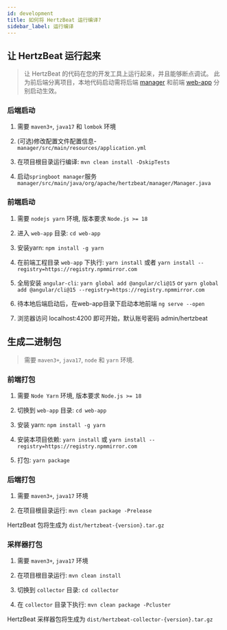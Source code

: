```yaml
---
id: development  
title: 如何将 HertzBeat 运行编译?    
sidebar_label: 运行编译
---
```


## 让 HertzBeat 运行起来

> 让 HertzBeat 的代码在您的开发工具上运行起来，并且能够断点调试。
> 此为前后端分离项目，本地代码启动需将后端 [manager](https://github.com/apache/hertzbeat/tree/master/manager) 和前端 [web-app](https://github.com/apache/hertzbeat/tree/master/web-app) 分别启动生效。

### 后端启动

1. 需要 `maven3+`, `java17` 和 `lombok` 环境

2. (可选)修改配置文件配置信息-`manager/src/main/resources/application.yml`

3. 在项目根目录运行编译: `mvn clean install -DskipTests`

4. 启动`springboot manager`服务 `manager/src/main/java/org/apache/hertzbeat/manager/Manager.java`

### 前端启动

1. 需要 `nodejs yarn` 环境, 版本要求 `Node.js >= 18`

2. 进入 `web-app` 目录: `cd web-app`

3. 安装yarn: `npm install -g yarn`

4. 在前端工程目录 `web-app` 下执行: `yarn install` 或者 `yarn install --registry=https://registry.npmmirror.com`

5. 全局安装 `angular-cli`: `yarn global add @angular/cli@15` or `yarn global add @angular/cli@15 --registry=https://registry.npmmirror.com`

6. 待本地后端启动后，在web-app目录下启动本地前端 `ng serve --open`

7. 浏览器访问 localhost:4200 即可开始，默认账号密码 admin/hertzbeat

## 生成二进制包

> 需要 `maven3+`, `java17`, `node` 和 `yarn` 环境.

### 前端打包

1. 需要 `Node Yarn` 环境, 版本要求 `Node.js >= 18`

2. 切换到 `web-app` 目录: `cd web-app`

3. 安装 yarn: `npm install -g yarn`

4. 安装本项目依赖: `yarn install` 或 `yarn install --registry=https://registry.npmmirror.com`

5. 打包: `yarn package`

### 后端打包

1. 需要 `maven3+`, `java17` 环境

2. 在项目根目录运行: `mvn clean package -Prelease`

HertzBeat 包将生成为 `dist/hertzbeat-{version}.tar.gz`

### 采样器打包

1. 需要 `maven3+`, `java17` 环境

2. 在项目根目录运行: `mvn clean install`

3. 切换到 `collector` 目录: `cd collector`

4. 在 `collector` 目录下执行: `mvn clean package -Pcluster`

HertzBeat 采样器包将生成为 `dist/hertzbeat-collector-{version}.tar.gz`
